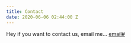 ```yaml
---
title: Contact
date: 2020-06-06 02:44:00 Z
---
```


Hey if you want to contact us, email me... [email#](mailto:#.com)
